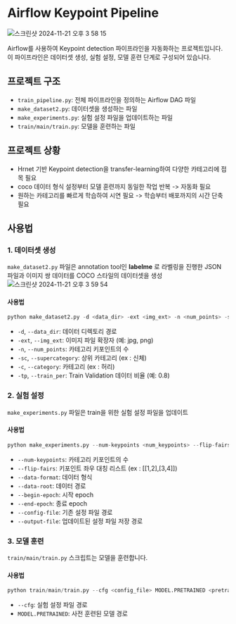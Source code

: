 # Airflow Keypoint Pipeline
![스크린샷 2024-11-21 오후 3 58 15](https://github.com/user-attachments/assets/37f79603-4e90-418f-b81c-190220e29221)

Airflow를 사용하여 Keypoint detection 파이프라인을 자동화하는 프로젝트입니다. 이 파이프라인은 데이터셋 생성, 실험 설정, 모델 훈련 단계로 구성되어 있습니다.

## 프로젝트 구조

- `train_pipeline.py`: 전체 파이프라인을 정의하는 Airflow DAG 파일
- `make_dataset2.py`: 데이터셋을 생성하는 파일
- `make_experiments.py`: 실험 설정 파일을 업데이트하는 파일
- `train/main/train.py`: 모델을 훈련하는 파일

## 프로젝트 상황
- Hrnet 기반 Keypoint detection을 transfer-learning하여 다양한 카테고리에 접목 필요
- coco 데이터 형식 설정부터 모델 훈련까지 동일한 작업 반복 -> 자동화 필요
- 원하는 카테고리를 빠르게 학습하여 시연 필요 -> 학습부터 배포까지의 시간 단축 필요

## 사용법

### 1. 데이터셋 생성

`make_dataset2.py` 파일은 annotation tool인 **labelme** 로 라벨링을 진행한 JSON 파일과 이미지 쌍 데이터를 COCO 스타일의 데이터셋을 생성
![스크린샷 2024-11-21 오후 3 59 54](https://github.com/user-attachments/assets/6f6d529c-cc3d-495b-b3eb-fa2e6161c76f)

#### 사용법


```python
python make_dataset2.py -d <data_dir> -ext <img_ext> -n <num_points> -sc <supercategory> -c <category> -tp <train_per>
```


- `-d`, `--data_dir`: 데이터 디렉토리 경로
- `-ext`, `--img_ext`: 이미지 파일 확장자 (예: jpg, png)
- `-n`, `--num_points`: 카테고리 키포인트의 수
- `-sc`, `--supercategory`: 상위 카테고리 (ex : 신체)
- `-c`, `--category`: 카테고리 (ex : 허리)
- `-tp`, `--train_per`: Train Validation 데이터 비율 (예: 0.8)



### 2. 실험 설정

`make_experiments.py` 파일은 train을 위한 실험 설정 파일을 업데이트

#### 사용법

```python
python make_experiments.py --num-keypoints <num_keypoints> --flip-fairs <flip_fairs> --data-format <data_format> --data-root <data_root> --begin-epoch <begin_epoch> --end-epoch <end_epoch> --config-file <config_file> --output-file <output_file>
```

- `--num-keypoints`: 카테고리 키포인트의 수
- `--flip-fairs`: 키포인트 좌우 대칭 리스트 (ex : [[1,2],[3,4]])
- `--data-format`: 데이터 형식
- `--data-root`: 데이터 경로
- `--begin-epoch`: 시작 epoch
- `--end-epoch`: 종료 epoch
- `--config-file`: 기존 설정 파일 경로
- `--output-file`: 업데이트된 설정 파일 저장 경로

### 3. 모델 훈련

`train/main/train.py` 스크립트는 모델을 훈련합니다.

#### 사용법
```python
python train/main/train.py --cfg <config_file> MODEL.PRETRAINED <pretrained_model>
```

- `--cfg`: 실험 설정 파일 경로
- `MODEL.PRETRAINED`: 사전 훈련된 모델 경로

